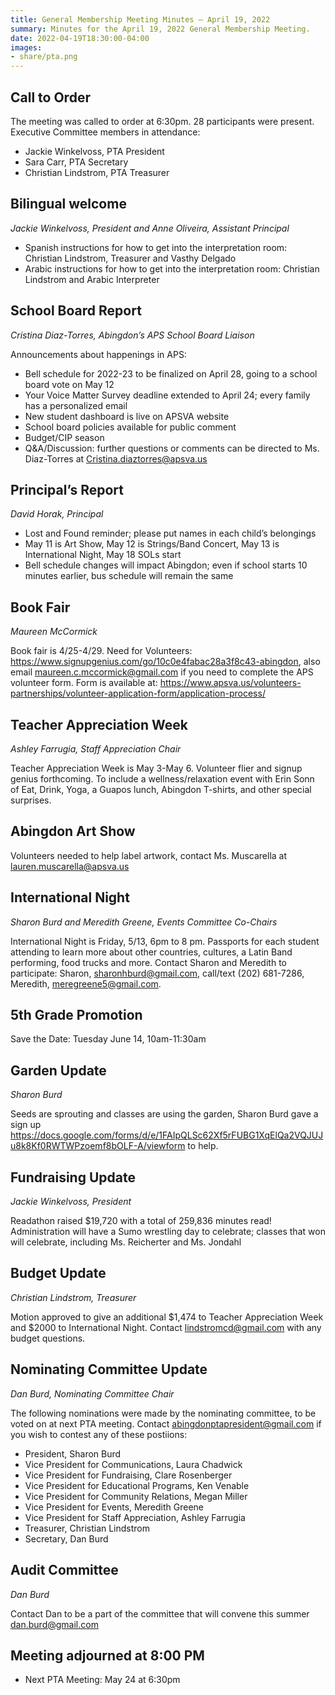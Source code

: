 ```yaml
---
title: General Membership Meeting Minutes — April 19, 2022
summary: Minutes for the April 19, 2022 General Membership Meeting.
date: 2022-04-19T18:30:00-04:00
images:
- share/pta.png
---
```


## Call to Order

The meeting was called to order at 6:30pm. 28 participants were present. Executive Committee members in attendance:
- Jackie Winkelvoss, PTA President
- Sara Carr, PTA Secretary
- Christian Lindstrom, PTA Treasurer

## Bilingual welcome
*Jackie Winkelvoss, President and Anne Oliveira, Assistant Principal*

- Spanish instructions for how to get into the interpretation room: Christian Lindstrom, Treasurer and Vasthy Delgado
- Arabic instructions for how to get into the interpretation room: Christian Lindstrom and Arabic Interpreter

## School Board Report
*Cristina Diaz-Torres, Abingdon’s APS School Board Liaison*

Announcements about happenings in APS:
- Bell schedule for 2022-23 to be finalized on April 28, going to a school board vote on May 12
- Your Voice Matter Survey deadline extended to April 24; every family has a personalized email
- New student dashboard is live on APSVA website
- School board policies available for public comment
- Budget/CIP season
- Q&A/Discussion: further questions or comments can be directed to Ms. Diaz-Torres at Cristina.diaztorres@apsva.us

## Principal’s Report
*David Horak, Principal*

- Lost and Found reminder; please put names in each child’s belongings
- May 11 is Art Show, May 12 is Strings/Band Concert, May 13 is International Night, May 18 SOLs start
- Bell schedule changes will impact Abingdon; even if school starts 10 minutes earlier, bus schedule will remain the same

## Book Fair
*Maureen McCormick*

Book fair is 4/25-4/29. Need for Volunteers: https://www.signupgenius.com/go/10c0e4fabac28a3f8c43-abingdon, also email maureen.c.mccormick@gmail.com if you need to complete the APS volunteer form. Form is available at: https://www.apsva.us/volunteers-partnerships/volunteer-application-form/application-process/

## Teacher Appreciation Week
*Ashley Farrugia, Staff Appreciation Chair*

Teacher Appreciation Week is May 3-May 6. Volunteer flier and signup genius forthcoming. To include a wellness/relaxation event with Erin Sonn of Eat, Drink, Yoga, a Guapos lunch, Abingdon T-shirts, and other special surprises.

## Abingdon Art Show
Volunteers needed to help label artwork, contact Ms. Muscarella at lauren.muscarella@apsva.us

## International Night
*Sharon Burd and Meredith Greene, Events Committee Co-Chairs*

International Night is Friday, 5/13, 6pm to 8 pm. Passports for each student attending to learn more about other countries, cultures, a Latin Band performing, food trucks and more. Contact Sharon and Meredith to participate: Sharon, sharonhburd@gmail.com, call/text (202) 681-7286, Meredith, meregreene5@gmail.com.

## 5th Grade Promotion
Save the Date: Tuesday June 14, 10am-11:30am

## Garden Update
*Sharon Burd*

Seeds are sprouting and classes are using the garden, Sharon Burd gave a sign up https://docs.google.com/forms/d/e/1FAIpQLSc62Xf5rFUBG1XqElQa2VQJUJu8k8Kf0RWTWPzoemf8bOLF-A/viewform to help.

## Fundraising Update
*Jackie Winkelvoss, President*

Readathon raised $19,720 with a total of 259,836 minutes read! Administration will have a Sumo wrestling day to celebrate; classes that won will celebrate, including Ms. Reicherter and Ms. Jondahl

## Budget Update
*Christian Lindstrom, Treasurer*

Motion approved to give an additional $1,474 to Teacher Appreciation Week and $2000 to International Night. Contact lindstromcd@gmail.com with any budget questions.

## Nominating Committee Update
*Dan Burd, Nominating Committee Chair*

The following nominations were made by the nominating committee, to be voted on at next PTA meeting. Contact abingdonptapresident@gmail.com if you wish to contest any of these postiions:
- President, Sharon Burd
- Vice President for Communications, Laura Chadwick
- Vice President for Fundraising, Clare Rosenberger
- Vice President for Educational Programs, Ken Venable
- Vice President for Community Relations, Megan Miller
- Vice President for Events, Meredith Greene
- Vice President for Staff Appreciation, Ashley Farrugia
- Treasurer, Christian Lindstrom
- Secretary, Dan Burd

## Audit Committee
*Dan Burd*

Contact Dan to be a part of the committee that will convene this summer dan.burd@gmail.com

## Meeting adjourned at 8:00 PM

- Next PTA Meeting: May 24 at 6:30pm